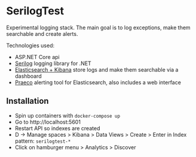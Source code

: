 # SerilogTest
Experimental logging stack. The main goal is to log exceptions, make them searchable and create alerts.  

Technologies used:
- ASP.NET Core api
- [Serilog](https://github.com/serilog/serilog) logging library for .NET
- [Elasticsearch + Kibana](https://github.com/elastic/elasticsearch) store logs and make them searchable via a dashboard
- [Praeco](https://github.com/johnsusek/praeco) alerting tool for Elasticsearch, also includes a web interface

## Installation
- Spin up containers with `docker-compose up`
- Go to http://localhost:5601
- Restart API so indexes are created
- D -> Manage spaces > Kibana > Data Views > Create > Enter in Index pattern: `serilogtest-*`
- Click on hamburger menu > Analytics > Discover
